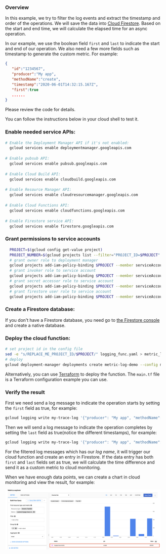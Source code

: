 ### Overview
In this example, we try to filter the log events and extract the timestamp and order of the operations. We will save the data into [Cloud Firestore](https://cloud.google.com/firestore). Based on the start and end time, we will calculate the elapsed time for an async operation.

In our example, we use the boolean field `first` and `last` to indicate the start and end of our operation. We also need a few more fields such as timestamp to generate the custom metric. For example:

```json
{
   "id":"1234567",
   "producer":"My app",
   "methodName":"create",
   "timestamp":"2020-06-01T14:32:15.167Z",   
   "first":true
   ......
}
```

Please review the code for details.

You can follow the instructions below in your cloud shell to test it.

### Enable needed service APIs:

```bash
# Enable the Deployment Manager API if it's not enabled:
  gcloud services enable deploymentmanager.googleapis.com

# Enable pubsub API:
  gcloud services enable pubsub.googleapis.com

# Enable Cloud Build API:
  gcloud services enable cloudbuild.googleapis.com

# Enable Resource Manager API:
  gcloud services enable cloudresourcemanager.googleapis.com

# Enable Cloud Functions API:
  gcloud services enable cloudfunctions.googleapis.com

# Enable Firestore service API:
  gcloud services enable firestore.googleapis.com
```

### Grant permissions to service accounts

```bash
  PROJECT=$(gcloud config get-value project)
  PROJECT_NUMBER=$(gcloud projects list --filter="PROJECT_ID=$PROJECT" --format="value(PROJECT_NUMBER)")
  # grant owner role to deployment manager
  gcloud projects add-iam-policy-binding $PROJECT --member serviceAccount:${PROJECT_NUMBER}@cloudservices.gserviceaccount.com --role roles/owner
  # grant invoker role to service account
  gcloud projects add-iam-policy-binding $PROJECT --member serviceAccount:${PROJECT}@appspot.gserviceaccount.com --role roles/cloudfunctions.invoker
  # grant secret accessor role to service account
  gcloud projects add-iam-policy-binding $PROJECT --member serviceAccount:${PROJECT}@appspot.gserviceaccount.com --role roles/secretmanager.secretAccessor
  # grant firestore user role to service account
  gcloud projects add-iam-policy-binding $PROJECT --member serviceAccount:${PROJECT}@appspot.gserviceaccount.com --role roles/datastore.user
```
### Create a Firestore database:

If you don't have a Firestore database, you need go to [the Firestore console](https://console.cloud.google.com/firestore) and create a native database.

### Deploy the cloud function:

```bash
# set project id in the config file
sed -e "s/REPLACE_ME_PROJECT_ID/$PROJECT/" logging_func.yaml > metric_logging_func.yaml
# deploy
gcloud deployment-manager deployments create metric-log-demo --config metric_logging_func.yaml
```
Alternatively, you can use [Terraform](https://www.terraform.io/) to deploy the function. The `main.tf` file is a Terraform configuration example you can use.

### Verify the result

First we need send a log message to indicate the operation starts by setting the `first` field as true, for example:

```bash
gcloud logging write my-trace-log '{"producer": "My app", "methodName": "create", "timestamp": "2020-06-01T14:32:15.167Z", "id": "1234567", "first": true}' --payload-type=json
```

Then we will send a log message to indicate the operation completes by setting the `last` field as true(notice the different timestamps), for example:
```bash
gcloud logging write my-trace-log '{"producer": "My app", "methodName": "create", "timestamp": "2020-06-01T14:32:25.167Z", "id": "1234567", "last": true}' --payload-type=json

```

For the filtered log messages which has our _log name_, it will trigger our cloud function and create an entry in Firestore. If the data entry has both `first` and `last` fields set as true, we will calculate the time difference and send it as a custom metric to cloud monitoring.


When we have enough data points, we can create a chart in cloud monitoring and view the result, for example:

![Custom metric chart](./metric.png)
